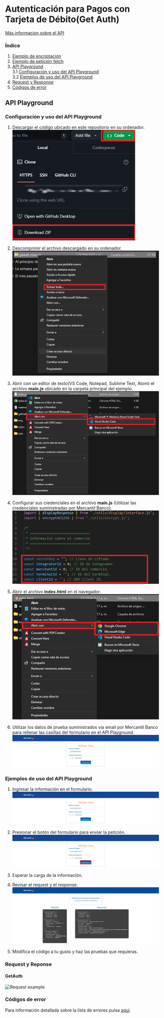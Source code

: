 # Autenticación para Pagos con Tarjeta de Débito(Get Auth)

[Más informacion sobre el API](https://apiportal.mercantilbanco.com/mercantil-banco/produccion/product/21031)

### Índice
    
1. [Ejemplo de encriptación](./utils/encrypt.js)
2. [Ejemplo de petición fetch](./getAuth/getAuth.js)
3. [API Playground](#playground)<br>
3.1 [Configuración y uso del API Playground](#playground-config)<br>
3.2 [Ejemplos de uso del API Playground](#playground-examples)
4. [Request y Response](#rq)
5. [Códigos de error](#error-codes)


<a id="playground" ></a>
## API Playground

<a id="playground-config"> </a>
### Configuración y uso del API Playground

1. Descargar el código ubicado en este repositorio en su ordenador.<br>
![Imagen de ejemplo](./img/readme-img-1.png)

2. Descomprimir el archivo descargado en su ordenador.
![Imagen de ejemplo](./img/readme-img-6.png)

3. Abrir con un editor de texto(VS Code, Notepad, Sublime Text, Atom) el archivo **main.js** ubicado en la carpeta principal del ejemplo.
![Imagen de ejemplo](./img/readme-img-7.png)

4. Configurar sus credenciales en el archivo **main.js** (Utilizar las credenciales suministradas por Mercantil Banco).
![Imagen de ejemplo](./img/readme-img-2.png)

5. Abrir el archivo **index.html** en el navegador.<br>
![Imagen de ejemplo](./img/readme-img-8.png)

6. Utilizar los datos de prueba suministrados vía email por Mercantil Banco para rellenar las casillas del formulario en el API Playground.
![Imagen de ejemplo](./img/readme-img-3.png)

<a id="playground-examples"></a>
### Ejemplos de uso del API Playground

1. Ingresar la información en el formulario.
![Imagen de ejemplo](./img/readme-img-3.png)

2. Presionar el botón del formulario para enviar la petición.
![Imagen de ejemplo](./img/readme-img-4.png)

3. Esperar la carga de la información.

4. Revisar el request y el response.
![Imagen de ejemplo](./img/readme-img-9.png)

5. Módifica el código a tu gusto y haz las pruebas que requieras.

<a id="rq"></a>
### Request y Reponse

#### GetAuth
![Request example](https://www.mercantilbanco.com/mercprod/apiportal/images/img_auth.png)

<a id="error-codes"></a>
### Códigos de error

Para información detallada sobre la lista de errores pulsa [aquí](https://www.mercantilbanco.com/mercprod/apiportal/pdfs/Errores_con_TDD.pdf).
